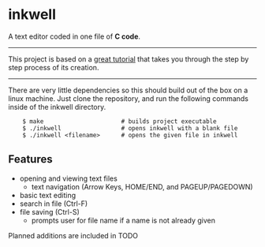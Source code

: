 # inkwell

A text editor coded in one file of **C code**.

---

This project is based on a [great tutorial](https://viewsourcecode.org/snaptoken/kilo/index.html) that takes you through the step by step process of its creation.

---

There are very little dependencies so this should build out of the box on a linux machine. Just clone the repository, and run the following commands inside of the inkwell directory.


```
    $ make                      # builds project executable
    $ ./inkwell                 # opens inkwell with a blank file
    $ ./inkwell <filename>      # opens the given file in inkwell
```

## Features

- opening and viewing text files
    - text navigation (Arrow Keys, HOME/END, and PAGEUP/PAGEDOWN)
- basic text editing
- search in file (Ctrl-F)
- file saving (Ctrl-S)
    - prompts user for file name if a name is not already given

Planned additions are included in TODO
